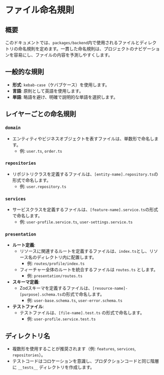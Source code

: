 # ファイル命名規則

## 概要

このドキュメントでは、`packages/backend`内で使用されるファイルとディレクトリの命名規則を定めます。一貫した命名規則は、プロジェクトのナビゲーションを容易にし、ファイルの内容を予測しやすくします。

## 一般的な規則

- **形式**: `kebab-case`（ケバブケース）を使用します。
- **言語**: 原則として英語を使用します。
- **単語**: 略語を避け、明確で説明的な単語を選択します。

## レイヤーごとの命名規則

### `domain`

- エンティティやビジネスオブジェクトを表すファイルは、単数形で命名します。
  - 例: `user.ts`, `order.ts`

### `repositories`

- リポジトリクラスを定義するファイルは、`[entity-name].repository.ts`の形式で命名します。
  - 例: `user.repository.ts`

### `services`

- サービスクラスを定義するファイルは、`[feature-name].service.ts`の形式で命名します。
  - 例: `user-profile.service.ts`, `user-settings.service.ts`

### `presentation`

- **ルート定義**:
  - リソースに関連するルートを定義するファイルは、`index.ts`とし、リソース名のディレクトリ内に配置します。
    - 例: `routes/profile/index.ts`
  - フィーチャー全体のルートを統合するファイルは `routes.ts` とします。
    - 例: `presentation/routes.ts`
- **スキーマ定義**:
  - Zodスキーマを定義するファイルは、`[resource-name]-[purpose].schema.ts`の形式で命名します。
    - 例: `user-base.schema.ts`, `user-error.schema.ts`
- **テストファイル**:
  - テストファイルは、`[file-name].test.ts` の形式で命名します。
    - 例: `user-profile.service.test.ts`

## ディレクトリ名

- 複数形を使用することが推奨されます（例: `features`, `services`, `repositories`）。
- テストコードはコロケーションを意識し、プロダクションコードと同じ階層に `__tests__` ディレクトリを作成します。
